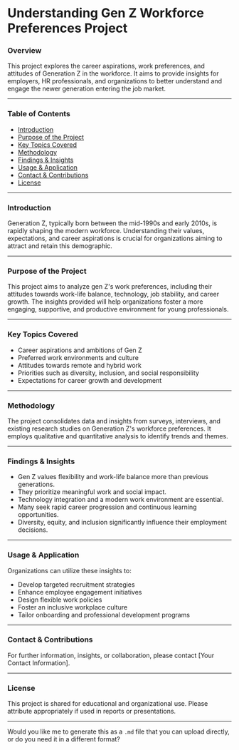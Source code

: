 # Understanding Gen Z Workforce Preferences Project  

### Overview  
This project explores the career aspirations, work preferences, and attitudes of Generation Z in the workforce. It aims to provide insights for employers, HR professionals, and organizations to better understand and engage the newer generation entering the job market.  

---  

### Table of Contents  
- [Introduction](#introduction)  
- [Purpose of the Project](#purpose-of-the-project)  
- [Key Topics Covered](#key-topics-covered)  
- [Methodology](#methodology)  
- [Findings & Insights](#findings--insights)  
- [Usage & Application](#usage--application)  
- [Contact & Contributions](#contact--contributions)  
- [License](#license)  

---  

### Introduction  
Generation Z, typically born between the mid-1990s and early 2010s, is rapidly shaping the modern workforce. Understanding their values, expectations, and career aspirations is crucial for organizations aiming to attract and retain this demographic.  

---  

### Purpose of the Project  
This project aims to analyze gen Z's work preferences, including their attitudes towards work-life balance, technology, job stability, and career growth. The insights provided will help organizations foster a more engaging, supportive, and productive environment for young professionals.  

---  

### Key Topics Covered  
- Career aspirations and ambitions of Gen Z  
- Preferred work environments and culture  
- Attitudes towards remote and hybrid work  
- Priorities such as diversity, inclusion, and social responsibility  
- Expectations for career growth and development  

---  

### Methodology  
The project consolidates data and insights from surveys, interviews, and existing research studies on Generation Z's workforce preferences. It employs qualitative and quantitative analysis to identify trends and themes.  

---  

### Findings & Insights  
- Gen Z values flexibility and work-life balance more than previous generations.  
- They prioritize meaningful work and social impact.  
- Technology integration and a modern work environment are essential.  
- Many seek rapid career progression and continuous learning opportunities.  
- Diversity, equity, and inclusion significantly influence their employment decisions.  

---  

### Usage & Application  
Organizations can utilize these insights to:  
- Develop targeted recruitment strategies  
- Enhance employee engagement initiatives  
- Design flexible work policies  
- Foster an inclusive workplace culture  
- Tailor onboarding and professional development programs  

---  

### Contact & Contributions  
For further information, insights, or collaboration, please contact [Your Contact Information].  

---  

### License  
This project is shared for educational and organizational use. Please attribute appropriately if used in reports or presentations.  

---  

Would you like me to generate this as a `.md` file that you can upload directly, or do you need it in a different format?
